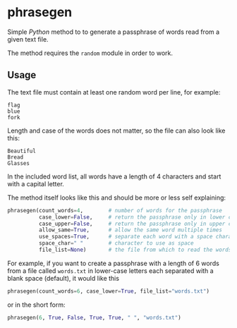 # phrasegen

Simple *Python* method to to generate a passphrase of words read from a given text file.

The method requires the `random` module in order to work.

## Usage

The text file must contain at least one random word per line, for example:

```
flag
blue
fork
```

Length and case of the words does not matter, so the file can also look like this:

```
Beautiful
Bread
Glasses
```

In the included word list, all words have a length of 4 characters and start with a capital letter.

The method itself looks like this and should be more or less self explaining:

```python
phrasegen(count_words=4,        # number of words for the passphrase
          case_lower=False,     # return the passphrase only in lower case
          case_upper=False,     # return the passphrase only in upper case
          allow_same=True,      # allow the same word multiple times
          use_spaces=True,      # separate each word with a space character
          space_char=" "        # character to use as space
          file_list=None)       # the file from which to read the words
```

For example, if you want to create a passphrase with a length of 6 words from a file called `words.txt` in lower-case letters each separated with a blank space (default), it would like this

```python
phrasegen(count_words=6, case_lower=True, file_list="words.txt")
```

or in the short form:

```python
phrasegen(6, True, False, True, True, " ", "words.txt")
```

